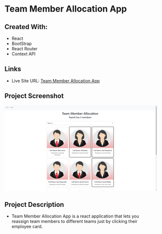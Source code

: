 # Team Member Allocation App

## Created With:
- React
- BootStrap
- React Router
- Context API

## Links
- Live Site URL: [Team Member Allocation App](https://mikowesome-team-member-allocation-app.netlify.app/)

## Project Screenshot

![](./public/project-screenshot.PNG)

## Project Description

- Team Member Allocation App is a react application that lets you reassign team members to different teams just by clicking their employee card.
